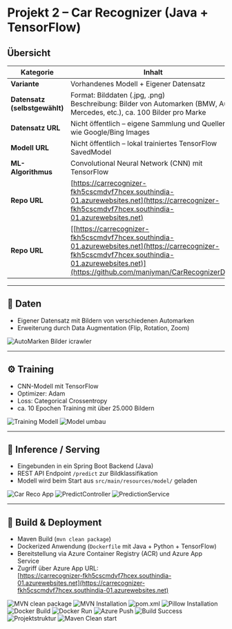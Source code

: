 # Projekt 2 – Car Recognizer (Java + TensorFlow)

## Übersicht

| Kategorie                  | Inhalt                                                                 |
|----------------------------|------------------------------------------------------------------------|
| **Variante**               | Vorhandenes Modell + Eigener Datensatz                                |
| **Datensatz (selbstgewählt)** | Format: Bilddaten (.jpg, .png)<br>Beschreibung: Bilder von Automarken (BMW, Audi, Mercedes, etc.), ca. 100 Bilder pro Marke |
| **Datensatz URL**          | Nicht öffentlich – eigene Sammlung und Quellen wie Google/Bing Images |
| **Modell URL**             | Nicht öffentlich – lokal trainiertes TensorFlow SavedModel            |
| **ML-Algorithmus**         | Convolutional Neural Network (CNN) mit TensorFlow                     |
| **Repo URL**               | [https://carrecognizer-fkh5cscmdvf7hcex.southindia-01.azurewebsites.net](https://carrecognizer-fkh5cscmdvf7hcex.southindia-01.azurewebsites.net) |
| **Repo URL**               | [[https://carrecognizer-fkh5cscmdvf7hcex.southindia-01.azurewebsites.net](https://carrecognizer-fkh5cscmdvf7hcex.southindia-01.azurewebsites.net)](https://github.com/maniyman/CarRecognizerDJL) |
---

## 📁 Daten

- Eigener Datensatz mit Bildern von verschiedenen Automarken
- Erweiterung durch Data Augmentation (Flip, Rotation, Zoom)

<img src="images/AutoMarken Bilder icrawler.jpg" alt="AutoMarken Bilder icrawler" style="max-width: 100%; height: auto;">

---

## ⚙️ Training

- CNN-Modell mit TensorFlow
- Optimizer: Adam
- Loss: Categorical Crossentropy
- ca. 10 Epochen Training mit über 25.000 Bildern

<img src="images/Training Modell.jpg" alt="Training Modell" style="max-width: 100%; height: auto;">
<img src="images/Model umbau.jpg" alt="Model umbau" style="max-width: 100%; height: auto;">

---

## 🤖 Inference / Serving

- Eingebunden in ein Spring Boot Backend (Java)
- REST API Endpoint `/predict` zur Bildklassifikation
- Modell wird beim Start aus `src/main/resources/model/` geladen

<img src="images/Car Reco App.jpg" alt="Car Reco App" style="max-width: 100%; height: auto;">
<img src="images/PredictController.jpg" alt="PredictController" style="max-width: 100%; height: auto;">
<img src="images/PredictionService.jpg" alt="PredictionService" style="max-width: 100%; height: auto;">

---

## 🚀 Build & Deployment

- Maven Build (`mvn clean package`)
- Dockerized Anwendung (`Dockerfile` mit Java + Python + TensorFlow)
- Bereitstellung via Azure Container Registry (ACR) und Azure App Service
- Zugriff über Azure App URL:  
  [https://carrecognizer-fkh5cscmdvf7hcex.southindia-01.azurewebsites.net](https://carrecognizer-fkh5cscmdvf7hcex.southindia-01.azurewebsites.net)

<img src="images/MVN clean package.jpg" alt="MVN clean package" style="max-width: 100%; height: auto;">
<img src="images/MVN Installation.jpg" alt="MVN Installation" style="max-width: 100%; height: auto;">
<img src="images/pomxml.jpg" alt="pom.xml" style="max-width: 100%; height: auto;">
<img src="images/Pillow Installation.jpg" alt="Pillow Installation" style="max-width: 100%; height: auto;">
<img src="images/Docker Build.jpg" alt="Docker Build" style="max-width: 100%; height: auto;">
<img src="images/Docker Run.jpg" alt="Docker Run" style="max-width: 100%; height: auto;">
<img src="images/Azure Push.jpg" alt="Azure Push" style="max-width: 100%; height: auto;">
<img src="images/BuildSuccess.jpg" alt="Build Success" style="max-width: 100%; height: auto;">
<img src="images/Projektstruktur.jpg" alt="Projektstruktur" style="max-width: 100%; height: auto;">
<img src="images/Maven Clean start.jpg" alt="Maven Clean start" style="max-width: 100%; height: auto;">
